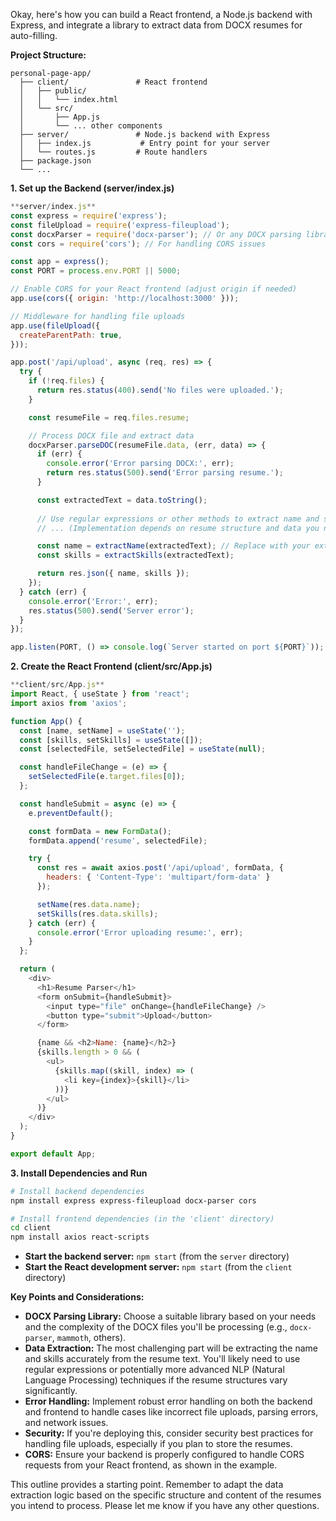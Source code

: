 Okay, here's how you can build a React frontend, a Node.js backend with Express, and integrate a library to extract data from DOCX resumes for auto-filling.

**Project Structure:**

```
personal-page-app/
  ├── client/               # React frontend
  │   ├── public/
  │   │   └── index.html
  │   └── src/
  │       ├── App.js
  │       └── ... other components
  ├── server/               # Node.js backend with Express
  │   ├── index.js           # Entry point for your server
  │   └── routes.js         # Route handlers 
  ├── package.json
  └── ...
```

**1. Set up the Backend (server/index.js)**

```javascript
**server/index.js**
const express = require('express');
const fileUpload = require('express-fileupload');
const docxParser = require('docx-parser'); // Or any DOCX parsing library
const cors = require('cors'); // For handling CORS issues

const app = express();
const PORT = process.env.PORT || 5000;

// Enable CORS for your React frontend (adjust origin if needed)
app.use(cors({ origin: 'http://localhost:3000' }));

// Middleware for handling file uploads
app.use(fileUpload({
  createParentPath: true,
}));

app.post('/api/upload', async (req, res) => {
  try {
    if (!req.files) {
      return res.status(400).send('No files were uploaded.');
    }

    const resumeFile = req.files.resume;

    // Process DOCX file and extract data
    docxParser.parseDOC(resumeFile.data, (err, data) => {
      if (err) {
        console.error('Error parsing DOCX:', err);
        return res.status(500).send('Error parsing resume.');
      }

      const extractedText = data.toString();
      
      // Use regular expressions or other methods to extract name and skills
      // ... (Implementation depends on resume structure and data you need)

      const name = extractName(extractedText); // Replace with your extraction logic
      const skills = extractSkills(extractedText); 

      return res.json({ name, skills });
    });
  } catch (err) {
    console.error('Error:', err);
    res.status(500).send('Server error');
  }
});

app.listen(PORT, () => console.log(`Server started on port ${PORT}`));
```

**2. Create the React Frontend (client/src/App.js)**

```javascript
**client/src/App.js**
import React, { useState } from 'react';
import axios from 'axios';

function App() {
  const [name, setName] = useState('');
  const [skills, setSkills] = useState([]);
  const [selectedFile, setSelectedFile] = useState(null);

  const handleFileChange = (e) => {
    setSelectedFile(e.target.files[0]);
  };

  const handleSubmit = async (e) => {
    e.preventDefault();

    const formData = new FormData();
    formData.append('resume', selectedFile);

    try {
      const res = await axios.post('/api/upload', formData, { 
        headers: { 'Content-Type': 'multipart/form-data' } 
      });

      setName(res.data.name);
      setSkills(res.data.skills); 
    } catch (err) {
      console.error('Error uploading resume:', err);
    }
  };

  return (
    <div>
      <h1>Resume Parser</h1>
      <form onSubmit={handleSubmit}>
        <input type="file" onChange={handleFileChange} />
        <button type="submit">Upload</button>
      </form>

      {name && <h2>Name: {name}</h2>}
      {skills.length > 0 && (
        <ul>
          {skills.map((skill, index) => (
            <li key={index}>{skill}</li>
          ))}
        </ul>
      )}
    </div>
  );
}

export default App;
```

**3. Install Dependencies and Run**

```bash
# Install backend dependencies
npm install express express-fileupload docx-parser cors 

# Install frontend dependencies (in the 'client' directory)
cd client
npm install axios react-scripts 
```

-   **Start the backend server:** `npm start` (from the `server` directory)
-   **Start the React development server:** `npm start` (from the `client` directory)

**Key Points and Considerations:**

- **DOCX Parsing Library:** Choose a suitable library based on your needs and the complexity of the DOCX files you'll be processing (e.g., `docx-parser`, `mammoth`, others).
- **Data Extraction:**  The most challenging part will be extracting the name and skills accurately from the resume text. You'll likely need to use regular expressions or potentially more advanced NLP (Natural Language Processing) techniques if the resume structures vary significantly.
- **Error Handling:**  Implement robust error handling on both the backend and frontend to handle cases like incorrect file uploads, parsing errors, and network issues.
- **Security:** If you're deploying this, consider security best practices for handling file uploads, especially if you plan to store the resumes.
- **CORS:** Ensure your backend is properly configured to handle CORS requests from your React frontend, as shown in the example.

This outline provides a starting point. Remember to adapt the data extraction logic based on the specific structure and content of the resumes you intend to process. Please let me know if you have any other questions.

